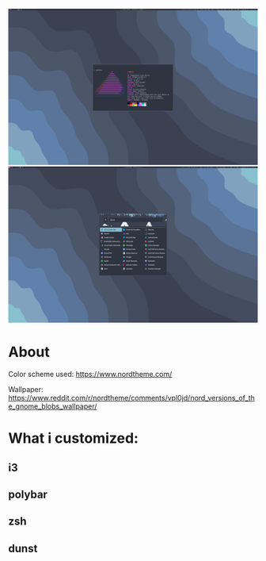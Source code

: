 ![](home.png)
![](rofi.png)

# About
Color scheme used: https://www.nordtheme.com/

Wallpaper: https://www.reddit.com/r/nordtheme/comments/vpl0jd/nord_versions_of_the_gnome_blobs_wallpaper/

# What i customized:

## i3

## polybar

## zsh

## dunst
